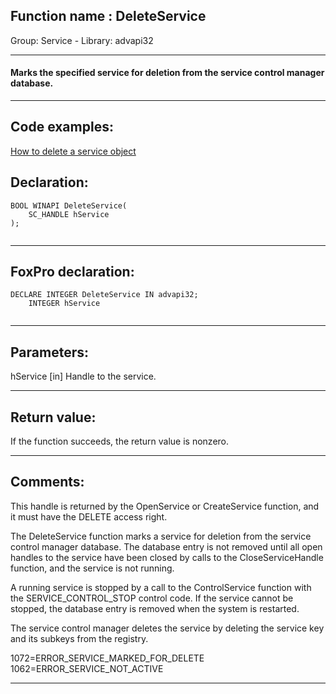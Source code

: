
## Function name : DeleteService
Group: Service - Library: advapi32    
***  


#### Marks the specified service for deletion from the service control manager database.
***  


## Code examples:
[How to delete a service object](../../samples/sample_518.md)  

## Declaration:
```foxpro  
BOOL WINAPI DeleteService(
	SC_HANDLE hService
);
  
```  
***  


## FoxPro declaration:
```foxpro  
DECLARE INTEGER DeleteService IN advapi32;
	INTEGER hService
  
```  
***  


## Parameters:
hService 
[in] Handle to the service.  
***  


## Return value:
If the function succeeds, the return value is nonzero.  
***  


## Comments:
This handle is returned by the OpenService or CreateService function, and it must have the DELETE access right.  
  
The DeleteService function marks a service for deletion from the service control manager database. The database entry is not removed until all open handles to the service have been closed by calls to the CloseServiceHandle function, and the service is not running.   
  
A running service is stopped by a call to the ControlService function with the SERVICE_CONTROL_STOP control code. If the service cannot be stopped, the database entry is removed when the system is restarted.  
  
The service control manager deletes the service by deleting the service key and its subkeys from the registry.  
  
1072=ERROR_SERVICE_MARKED_FOR_DELETE  
1062=ERROR_SERVICE_NOT_ACTIVE  
  
***  

